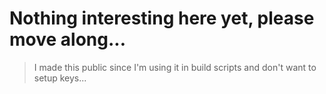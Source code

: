 # Nothing interesting here yet, please move along...

> I made this public since I'm using it in build scripts and don't want to setup keys...
